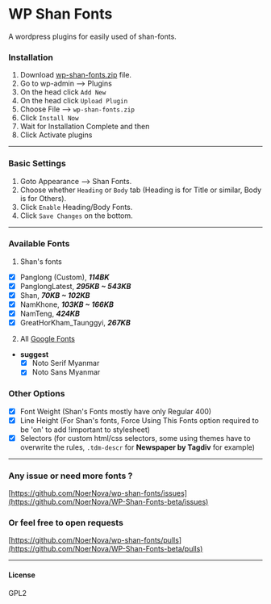 # WP Shan Fonts
A wordpress plugins for easily used of shan-fonts.

### Installation
1. Download [wp-shan-fonts.zip](https://github.com/NoerNova/WP-Shan-Fonts-beta/releases/download/v0.10.0-beta.1/wp-shan-fonts.zip) file.
2. Go to wp-admin --> Plugins
3. On the head click ```Add New```
4. On the head click ```Upload Plugin```
5. Choose File --> ```wp-shan-fonts.zip```
6. Click ```Install Now```
7. Wait for Installation Complete and then
8. Click Activate plugins

---
### Basic Settings
1. Goto Appearance --> Shan Fonts.
2. Choose whether ```Heading``` or ```Body``` tab (Heading is for Title or similar, Body is for Others).
3. Click ```Enable``` Heading/Body Fonts.
4. Click ```Save Changes``` on the bottom.

---
### Available Fonts
1. Shan's fonts
  - [x] Panglong (Custom), ***114BK***
  - [x] PanglongLatest,  ***295KB ~ 543KB***
  - [x] Shan, ***70KB ~ 102KB***
  - [x] NamKhone, ***103KB ~ 166KB***
  - [x] NamTeng, ***424KB***
  - [x] GreatHorKham_Taunggyi, ***267KB***

2. All [Google Fonts](https://fonts.google.com/)
  * **suggest**
    - [x] Noto Serif Myanmar
    - [x] Noto Sans Myanmar

### Other Options
 - [x] Font Weight (Shan's Fonts mostly have only Regular 400)
 - [x] Line Height (For Shan's fonts, Force Using This Fonts option required to be 'on' to add !important to stylesheet)
 - [x] Selectors (for custom html/css selectors, some using themes have to overwrite the rules, ```.tdm-descr``` for **Newspaper by Tagdiv** for example)

---
### Any issue or need more fonts ?
[https://github.com/NoerNova/wp-shan-fonts/issues](https://github.com/NoerNova/WP-Shan-Fonts-beta/issues)

### Or feel free to open requests
[https://github.com/NoerNova/wp-shan-fonts/pulls](https://github.com/NoerNova/WP-Shan-Fonts-beta/pulls)

---
#### License
GPL2
